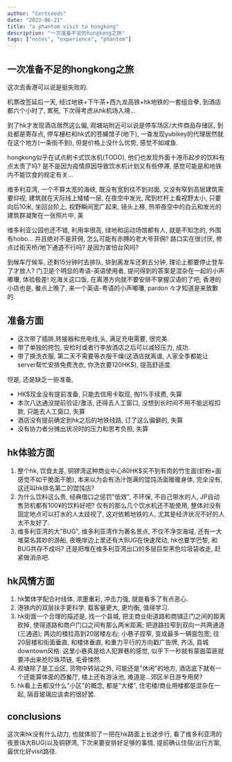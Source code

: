 ```yaml
---
author: "Certseeds"
date: "2023-06-21"
title: "a phantom visit to hongkong"
description: "一次准备不足的hongkong之旅"
tags: ["notes", "experience", "phantom"]
---
```


## 一次准备不足的hongkong之旅

这次去香港可以说是挺失败的.

机票改签延后一天, 经过地铁+下午茶+西九龙高铁+hk地铁的一套组合拳, 到酒店都六个小时了, 累死, 下次得考虑从hk机场入境...

到了hk才发现酒店居然这么偏, 观塘站附近可以说是停车场区/大件商品存储区, 到处都是寄存点, 停车栅栏和hk式的苍蝇馆子(地下), 一查发现yubikey的代理居然就在这个地方(一条街不到), 但是价格上没什么优势, 感觉不如咸鱼.

hongkong似乎在试点刷卡式饮水机(TODO), 他们也发现外面十港币起步的饮料有点太贵了吗? 是不是因为疫情原因导致饮水机计划又有些停滞, 感觉可能是和地铁内不能饮食的规定有关...

维多利亚湾, 一个不算太宽的海峡, 既没有宽到往不到对面, 又没有窄到高层建筑需要仰视, 建筑就在天际线上矮矮一层, 在夜空中发光, 爬到栏杆上看视野太小, 只要向后10米, 坐回台阶上, 视野瞬间宽广起来, 镜头上移, 热带夜空中的白云和发光的建筑群凝聚在一张照片中, 美

维多利亚公园也还不错, 利用率很高, 绿地和运动场馆都有人, 就是不知怎的, 外围有hobo... 并且绝对不是菲佣, 怎么可能有赤膊的老大爷菲佣? 路口实在很讨厌, 修点过街天桥/地下通道不行吗? 是因为害怕台风吗?

到候车厅候车, 还剩15分钟时去排队, 排到离发车还剩五分钟, 理论上都要停止登车了才放人? 门卫是个明显的粤语-英语使用者, 提问得到的答案是混杂在一起的小声嘟囔, 体验极差! 吃海关这口饭, 在离港方向就不要安排不掌握汉语的了吧; 香港的小店也是, 餐点上晚了, 来一个英语-粤语的小声嘟囔, pardon 々才知道是来致歉的.

## 准备方面

+ 这次带了插排,转接器和充电线,头, 满足充电需要, 很完美.
+ 带了单独的挎包, 安检时或者行李放酒店之后可以减轻压力, 成功.
+ 带了换洗衣服, 第二天不需要等衣服干燥(这酒店就离谱, 人家全季都能让server帮忙安排免费洗衣, 你洗衣要120HK$), 提高舒适度.

但是, 还是缺乏一些准备,

+ HK$现金没有提前准备, 只能去信用卡取现, 掏1%手续费, 失算
+ 本次八达通没提前验证/激活, 还得去人工窗口, 没想到长时间不用不能远程扣款, 只能去人工窗口, 失算
+ 酒店没有提前确定到hk之后的地铁线路, 订了这么偏僻的, 失算
+ 没有协力者分摊出状况时的压力和思考负担, 失算

## hk体验方面

1. 整个hk, 饮食太差, 铜锣湾这种商业中心80HK$买不到有肉的竹生面(虾粉+面感觉不如干脆面干脆), 本来以为会有汤汁饱满的馄饨汤面暖暖身体, 完全没有, 这还叫hk排名第二的馄饨店?
2. 为什么饮料这么贵, 经典借口之惩罚"低效", 不环保, 不自己带水的人, JP自动售货机都有100¥的饮料好吧? 仅有的那么几个饮水机还不能使用, 整体对没有固定地点可以打水的人太歧视了, 这对依赖地铁的人, 尤其是经济状况不好的人太不友好了.
3. 维多利亚湾的大"BUG", 维多利亚湾作为著名景点, 不仅不净空海域, 还有一大堆莫名其妙的游船, 夜晚岸边上里还有大BUG在快速爬动, hk也要学巴黎, 和BUG共存不成吗? 还是把堆在维多利亚湾出口的多层巨型黑色垃圾袋收走, 赶紧做消杀吧.

## hk风情方面

1. hk繁体字配合衬线体, 浓墨重彩, 冲击力强, 就是看多了有点恶心.
2. 港铁内的双层扶手更科学, 载客量更大, 更均衡, 值得学习.
3. hk街面一个合理的描述是, 找一个县城, 把主商业街道路和商铺正门之间的距离砍掉, 使得道路和商户门口之间有那么两米距离; 把道路拉窄到双向一共两通道(三通道); 两边的楼拉高到20层楼左右; 小巷子捏窄, 变成最多一辆面包宽; 往20层楼和街面垂直, 和楼体垂直, 和重力平行的方向戳广告牌, 齐活, 县城downtown风格. 这里小巷真是给人犯罪巷的感觉, 似乎下一秒就有蒙面菜匪就要冲出来抢珍珠项链, 毛骨悚然.
4. 观塘除了是工业区, 货物中转站之外, 可能还是"休闲"的地方, 酒店底下就有一个还能算体面的西餐厅, 楼上还有游泳池, 难道是...郊区半日游专用房?
5. hk看上去都没什么"小区"的概念, 都是"大楼", 住宅楼/商业用楼都是混杂在一起, 隔音玻璃应该卖的很好罢.

## conclusions

这次来hk没有什么动力, 也就体验了一把在hk路面上长途步行, 看了维多利亚湾的夜景(&大BUG)以及铜锣湾, 下次来要安排好足够的事情, 提前确认住宿/出行方案, 最优化好visit路径.
